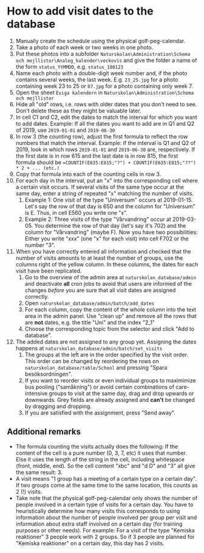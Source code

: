 # How to add visit dates to the database

1. Manually create the schedule using the physical golf-peg-calendar.
1. Take a photo of each week or two weeks in one photo.
1. Put these photos into a subfolder ```Naturskolan\Administration\Schema och mejllistor\Analog_kalender\veckovis``` and give the folder a name of the form ```status_YYMMDD```, e.g. ```status_180123```
1. Name each photo with a double-digit week number and, if the photo contains several weeks, the last week. E.g. ```23_25.jpg``` for a photo containing week 23 to 25 or ```07.jpg``` for a photo containing only week 7.
1. Open the sheet ```Èviga kalendern``` in ```Naturskolan\Administration\Schema och mejllistor```
1. Hide all "old" rows, i.e. rows with older dates that you don't need to see. Don't delete these as they might be valuable later.
1. In cell C1 and C2, edit the dates to match the interval for which you want to add dates. Example: If all the dates you want to add are in Q1 and Q2 of 2019, use ```2019-01-01``` and ```2019-06-30```
1. In row 3 (the counting row), adjust the first formula to reflect the row numbers that match the interval. Example: If the interval is Q1 and Q2 of 2019, look in which rows ```2019-01-01``` and ```2019-06-30``` are, respectively. If the first date is in row 615 and the last date is in row 815, the first formula should be ```=COUNTIF(E635:E815;"?") + COUNTIF(E635:E815;"??") * 2 + ... (etc.)```
1. Copy that formula into each of the counting cells in row 3.
1. For each day in the interval, put an "x" into the corresponding cell where a certain visit occurs. If several visits of the same type occur at the same day, enter a string of repeated "x" matching the number of visits.
    1. Example 1: One visit of the type "Universum" occurs at 2019-01-15. Let's say the row of that day is 650 and the column for "Universum" is E. Thus, in cell E560 you write one "x".
	1. Example 2: Three visits of the type "Vårvandring" occur at 2019-03-05. You determine the row of that day (let's say it's 702) and the column for "Vårvandring" (maybe F). Now you have two possibilities: Either you write "xxx" (one "x" for each visit) into cell F702 or the number "3".
1. When you have correctly entered all information and checked that the number of visits amounts to at least the number of groups, use the columns right of the yellow column. In these columns, the dates for each visit have been replicated.
    1. Go to the overview of the admin area at ```naturskolan_database/admin``` and deactivate **all** cron jobs to avoid that users are informed of the changes *before* you are sure that all visit dates are assigned correctly.
	1. Open ```naturskolan_database/admin/batch/add_dates```
    1. For each column, copy the content of the whole column into the text area in the admin panel. Use "clean up" and remove all the rows that are **not** dates, e.g. the title "Uni" and the index "2_1"
	1. Choose the corresponding topic from the selector and click "Add to database".
1. The added dates are not assigned to any group yet. Assigning the dates happens at ```naturskolan_database/admin/batch/set_visits```
    1. The groups at the left are in the order specified by the visit order. This order can be changed by reordering the rows on ```naturskolan_database/table/School``` and pressing "Spara besöksordningen".
	1. If you want to reorder visits or even individual groups to maximimize bus pooling ("samåkning") or avoid certain combinations of care-intensive groups to visit at the same day, drag and drop upwards or downwards. Grey fields are already assigned and **can't** be changed by dragging and dropping.
	1. If you are satisfied with the assignment, press "Send away".

	
## Additional remarks
- The formula counting the visits actually does the following: If the content of the cell is a pure number (0, 3, 7, etc) it uses that number. Else it uses the length of the string in the cell, including whitespace (front, middle, end). So the cell content "xbc" and "d D" and "3" all give the same result: 3.
- A visit means "1 group has a meeting of a certain type on a certain day". If two groups come at the same time to the same location, this counts as 2 (!) visits.
- Take note that the physical golf-peg-calendar only shows the number of people involved in a certain type of visits for a certain day. You have to heuristically determine how many visits this corresponds to using information about the number of people involved per group per visit and information about extra staff involved on a certain day (for training purposes or other needs). For example: For a visit of the type "Kemiska reaktioner" 3 people work with 2 groups. So if 3 people are planned for "Kemiska reaktioner" on a certain day, this day has 2 visits. 